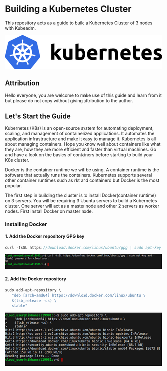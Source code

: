 # Building a Kubernetes Cluster
This repository acts as a guide to build a Kubernetes Cluster of 3 nodes with Kubeadm.

![](images/kubernetes%20icon%201.png)


<h2> Attribution </h2>
Hello everyone, you are welcome to make use of this guide and learn from it but please do not copy without giving attribution to the author.

<h2> Let's Start the Guide </h2>
Kubernetes (K8s) is an open-source system for automating deployment, scaling, and management of containerized applications. It automates the application infrastructure and make it easy to manage it. Kubernetes is all about managing containers. Hope you know well about containers like what they are, how they are more efficient and faster than virtual machines. Go and have a look on the basics of containers before starting to build your K8s cluster.

Docker is the container runtime we will be using. A container runtime is the software that actually runs the containers. Kubernetes supports several other container runtimes such as rkt and containerd but Docker is the most popular.

The first step in building the cluster is to install Docker(container runtime) on 3 servers. You will be requiring 3 Ubuntu servers to build a Kubernetes cluster.
One server will act as a master node and other 2 servers as worker nodes.
First install Docker on master node.
<h3> Installing Docker </h3>
<h4>1. Add the Docker repository GPG key </h4>

```javascript
curl -fsSL https://download.docker.com/linux/ubuntu/gpg | sudo apt-key add -
```
![](images/1.png)
<h4>2. Add the Docker repository </h4>

```javascript
sudo add-apt-repository \
   "deb [arch=amd64] https://download.docker.com/linux/ubuntu \
   $(lsb_release -cs) \
   stable"
```
![](images/2.png)

